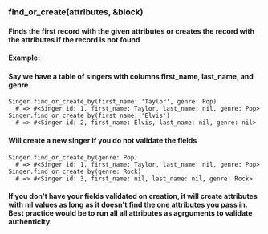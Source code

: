 ### find_or_create(attributes, &block)

#### Finds the first record with the given attributes or creates the record with the attributes if the record is not found

#### Example:

#### Say we have a table of singers with columns first_name, last_name, and genre

    Singer.find_or_create_by(first_name: 'Taylor', genre: Pop)
      # => #<Singer id: 1, first_name: Taylor, last_name: nil, genre: Pop>
    Singer.find_or_create_by(first_name: 'Elvis')
      # => #<Singer id: 2, first_name: Elvis, last_name: nil, genre: nil>

#### Will create a new singer if you do not validate the fields
    Singer.find_or_create_by(genre: Pop)
      # => #<Singer id: 1, first_name: Taylor, last_name: nil, genre: Pop>
    Singer.find_or_create_by(genre: Rock)
      # => #<Singer id: 3, first_name: nil, last_name: nil, genre: Rock>
#### If you don't have your fields validated on creation, it will create attributes with nil values as long as it doesn't find the one attributes you pass in. Best practice would be to run all all attributes as agrguments to validate authenticity.
